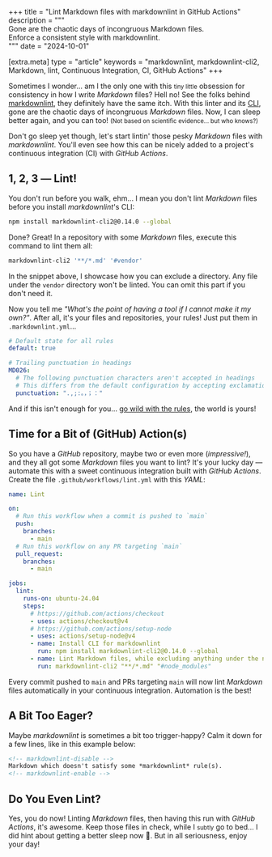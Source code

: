 +++
title = "Lint Markdown files with markdownlint in GitHub Actions"
description = """\
                Gone are the chaotic days of incongruous Markdown files. \
                Enforce a consistent style with markdownlint.\
              """
date = "2024-10-01"

[extra.meta]
type = "article"
keywords = "markdownlint, markdownlint-cli2, Markdown, lint, Continuous Integration, CI, GitHub Actions"
+++

Sometimes I wonder... am I the only one with this <small>tiny little</small>
obsession for consistency in how I write *Markdown* files? Hell no! See the
folks behind [markdownlint](https://github.com/DavidAnson/markdownlint), they
definitely have the same itch. With this linter and its
[CLI](https://github.com/DavidAnson/markdownlint-cli2), gone are the chaotic
days of incongruous *Markdown* files. Now, I can sleep better again, and you can
too! <small>(Not based on scientific evidence... but who knows?)</small>

Don't go sleep yet though, let's start lintin' those pesky *Markdown* files with
*markdownlint*. You'll even see how this can be nicely added to a project's
continuous integration (CI) with *GitHub Actions*.

## 1, 2, 3 ― Lint!

You don't run before you walk, ehm... I mean you don't lint *Markdown* files
before you install *markdownlint*'s CLI:

```bash
npm install markdownlint-cli2@0.14.0 --global
```

Done? Great! In a repository with some *Markdown* files, execute this command to
lint them all:

```bash
markdownlint-cli2 '**/*.md' '#vendor'
````

In the snippet above, I showcase how you can exclude a directory. Any file under
the `vendor` directory won't be linted. You can omit this part if you don't need
it.

Now you tell me *"What's the point of having a tool if I cannot make it my
own?"*. After all, it's your files and repositories, your rules! Just put them in
`.markdownlint.yml`...

<!-- markdownlint-disable -->
```yaml
# Default state for all rules
default: true

# Trailing punctuation in headings
MD026:
  # The following punctuation characters aren't accepted in headings
  # This differs from the default configuration by accepting exclamation marks in headings
  punctuation: ".,;:。，；："
```
<!-- markdownlint-enable -->

And if this isn't enough for you... [go wild with the
rules](https://github.com/DavidAnson/markdownlint/blob/main/doc/Rules.md), the
world is yours!

## Time for a Bit of (GitHub) Action(s)

So you have a *GitHub* repository, maybe two or even more (*impressive!*), and they
all got some *Markdown* files you want to lint? It's your lucky day ― automate
this with a sweet continuous integration built with *GitHub Actions*. Create the
file `.github/workflows/lint.yml` with this *YAML*:

<!-- markdownlint-disable -->
```yaml
name: Lint

on:
  # Run this workflow when a commit is pushed to `main`
  push:
    branches:
      - main
  # Run this workflow on any PR targeting `main`
  pull_request:
    branches:
      - main

jobs:
  lint:
    runs-on: ubuntu-24.04
    steps:
      # https://github.com/actions/checkout
      - uses: actions/checkout@v4
      # https://github.com/actions/setup-node
      - uses: actions/setup-node@v4
      - name: Install CLI for markdownlint
        run: npm install markdownlint-cli2@0.14.0 --global
      - name: Lint Markdown files, while excluding anything under the node_modules directories (which is generated by `npm install` above)
        run: markdownlint-cli2 "**/*.md" "#node_modules"
```
<!-- markdownlint-enable -->

Every commit pushed to `main` and PRs targeting `main` will now lint *Markdown*
files automatically in your continuous integration. Automation is the best!

## A Bit Too Eager?

Maybe *markdownlint* is sometimes a bit too trigger-happy? Calm it down for a
few lines, like in this example below:

```markdown
<!-- markdownlint-disable -->
Markdown which doesn't satisfy some *markdownlint* rule(s).
<!-- markdownlint-enable -->
```

## Do You Even Lint?

Yes, you do now! Linting *Markdown* files, then having this run with *GitHub
Actions*, it's awesome. Keep those files in check, while I <small>subtly</small>
go to bed... I did hint about getting a better sleep now 🥳. But in all
seriousness, enjoy your day!
